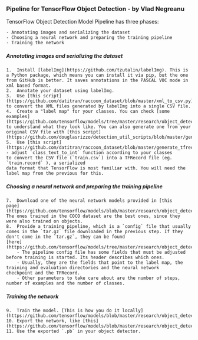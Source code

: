 ### Pipeline for TensorFlow Object Detection - by Vlad Negreanu

TensorFlow Object Detection Model Pipeline has three phases:

    - Annotating images and serializing the dataset
    - Choosing a neural network and preparing the training pipeline
    - Training the network
	
##### Annotating images and serializing the dataset

	1.  Install [labelImg](https://github.com/tzutalin/labelImg). This is a Python package, which means you can install it via pip, but the one from GitHub is better. It saves annotations in the PASCAL VOC mode in xml based format.
	2.  Annotate your dataset using labelImg.
	3.  Use [this script](https://github.com/datitran/raccoon_dataset/blob/master/xml_to_csv.py) to convert the XML files generated by labelImg into a single CSV file.
	4.  Create a "label map" for your classes. You can check [some examples](https://github.com/tensorflow/models/tree/master/research/object_detection/data)
    to understand what they look like. You can also generate one from your original CSV file with [this script](https://github.com/douglasrizzo/detection_util_scripts/blob/master/generate_pbtxt.py).
	5.  Use [this script](https://github.com/datitran/raccoon_dataset/blob/master/generate_tfrecord.py) - adjust `class_text_to_int` function according to your classes
    to convert the CSV file (`train.csv`) into a TFRecord file (eg. `train.record` ), a serialized
    data format that TensorFlow is most familiar with. You will need the label map from the previous for this.
	
##### Choosing a neural network and preparing the training pipeline

	7.  Download one of the neural network models provided in [this
	page](https://github.com/tensorflow/models/blob/master/research/object_detection/g3doc/detection_model_zoo.md).
	The ones trained in the COCO dataset are the best ones, since they were also trained on objects.
	8.  Provide a training pipeline, which is a `config` file that usually
	comes in the `tar.gz` file downloaded in the previous step. If they don't come in the `tar.gz`, they can be found
	[here](https://github.com/tensorflow/models/tree/master/research/object_detection/samples/configs).
		- The pipeline config file has some fields that must be adjusted
    before training is started. Its header describes which ones.
        - Usually, they are the fields that point to the label map, the
    training and evaluation directories and the neural network
    checkpoint and the TFRecord.  
		- Other parameters to take care about are the number of steps, 
	number of examples and the number of classes.
	
##### Training the network

	9.  Train the model. [This is how you do it locally](https://github.com/tensorflow/models/blob/master/research/object_detection/g3doc/running_locally.md).
    10. Export the network, like [this](https://github.com/tensorflow/models/blob/master/research/object_detection/g3doc/exporting_models.md).
    11. Use the exported `.pb` in your object detector.
